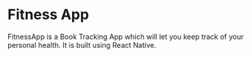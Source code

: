 # Fitness App

FitnessApp is a Book Tracking App which will let you keep track of your personal health. It is built using React Native.
